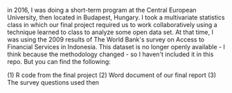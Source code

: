 in 2016, I was doing a short-term program at the Central European University, then located in Budapest, Hungary. I took a multivariate statistics class in which our final project required us to work collaboratively using a technique learned to class to analyze some open data set. At that time, I was using the 2009 results of The World Bank's survey on Access to Financial Services in Indonesia. This dataset is no longer openly available - I think because the methodology changed - so I haven't included it in this repo. But you can find the following: 

(1) R code from the final project
(2) Word document of our final report
(3) The survey questions used then 
